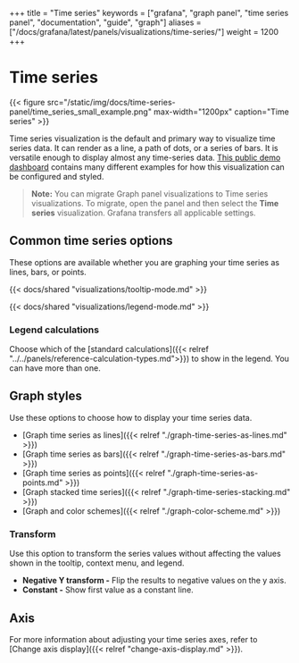 +++
title = "Time series"
keywords = ["grafana", "graph panel", "time series panel", "documentation", "guide", "graph"]
aliases = ["/docs/grafana/latest/panels/visualizations/time-series/"]
weight = 1200
+++

# Time series

{{< figure src="/static/img/docs/time-series-panel/time_series_small_example.png" max-width="1200px" caption="Time series" >}}

Time series visualization is the default and primary way to visualize time series data. It can render as a line, a path of dots, or a series of bars. It is versatile enough to display almost any time-series data. [This public demo dashboard](https://play.grafana.org/d/000000016/1-time-series-graphs?orgId=1) contains many different examples for how this visualization can be configured and styled.

> **Note:** You can migrate Graph panel visualizations to Time series visualizations. To migrate, open the panel and then select the **Time series** visualization. Grafana transfers all applicable settings.

## Common time series options

These options are available whether you are graphing your time series as lines, bars, or points.

{{< docs/shared "visualizations/tooltip-mode.md" >}}

{{< docs/shared "visualizations/legend-mode.md" >}}

### Legend calculations

Choose which of the [standard calculations]({{< relref "../../panels/reference-calculation-types.md">}}) to show in the legend. You can have more than one.

## Graph styles

Use these options to choose how to display your time series data.

- [Graph time series as lines]({{< relref "./graph-time-series-as-lines.md" >}})
- [Graph time series as bars]({{< relref "./graph-time-series-as-bars.md" >}})
- [Graph time series as points]({{< relref "./graph-time-series-as-points.md" >}})
- [Graph stacked time series]({{< relref "./graph-time-series-stacking.md" >}})
- [Graph and color schemes]({{< relref "./graph-color-scheme.md" >}})

### Transform

Use this option to transform the series values without affecting the values shown in the tooltip, context menu, and legend.

- **Negative Y transform -** Flip the results to negative values on the y axis.
- **Constant -** Show first value as a constant line.

## Axis

For more information about adjusting your time series axes, refer to [Change axis display]({{< relref "change-axis-display.md" >}}).
